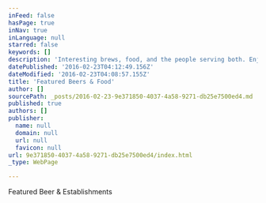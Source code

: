 ```yaml
---
inFeed: false
hasPage: true
inNav: true
inLanguage: null
starred: false
keywords: []
description: 'Interesting brews, food, and the people serving both. Enjoy!'
datePublished: '2016-02-23T04:12:49.156Z'
dateModified: '2016-02-23T04:08:57.155Z'
title: 'Featured Beers & Food'
author: []
sourcePath: _posts/2016-02-23-9e371850-4037-4a58-9271-db25e7500ed4.md
published: true
authors: []
publisher:
  name: null
  domain: null
  url: null
  favicon: null
url: 9e371850-4037-4a58-9271-db25e7500ed4/index.html
_type: WebPage

---
```

Featured Beer & Establishments